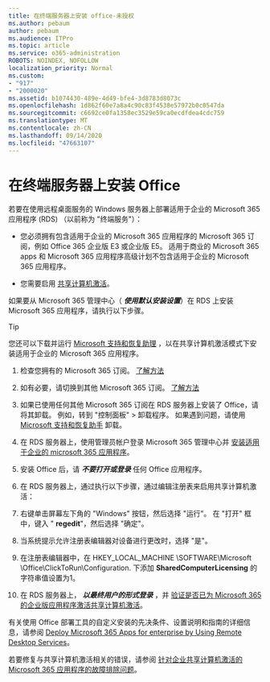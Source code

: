 ```yaml
---
title: 在终端服务器上安装 office-未授权
ms.author: pebaum
author: pebaum
ms.audience: ITPro
ms.topic: article
ms.service: o365-administration
ROBOTS: NOINDEX, NOFOLLOW
localization_priority: Normal
ms.custom:
- "917"
- "2000020"
ms.assetid: b1074430-489e-4d49-bfe4-3d8783d8073c
ms.openlocfilehash: 1d862f60e7a8a4c90c83f4538e57972b0c0547da
ms.sourcegitcommit: c6692ce0fa1358ec3529e59ca0ecdfdea4cdc759
ms.translationtype: MT
ms.contentlocale: zh-CN
ms.lasthandoff: 09/14/2020
ms.locfileid: "47663107"
---
```

# <a name="installing-office-on-a-terminal-server"></a>在终端服务器上安装 Office

若要在使用远程桌面服务的 Windows 服务器上部署适用于企业的 Microsoft 365 应用程序 (RDS) （以前称为 "终端服务"）：
  
- 您必须拥有包含适用于企业的 Microsoft 365 应用程序的 Microsoft 365 订阅，例如 Office 365 企业版 E3 或企业版 E5。 适用于商业的 Microsoft 365 apps 和 Microsoft 365 应用程序高级计划不包含适用于企业的 Microsoft 365 应用程序。

- 您需要启用 [共享计算机激活](https://docs.microsoft.com/DeployOffice/overview-shared-computer-activation)。

如果要从 Microsoft 365 管理中心（ ***使用默认安装设置***）在 RDS 上安装 Microsoft 365 应用程序，请执行以下步骤。

> [!TIP]
> 您还可以下载并运行 [Microsoft 支持和恢复助理](https://aka.ms/SaRA_OfficeSCA_M365Portal) ，以在共享计算机激活模式下安装适用于企业的 Microsoft 365 应用程序。
  
1. 检查您拥有的 Microsoft 365 订阅。 [了解方法](https://docs.microsoft.com/microsoft-365/admin/admin-overview/what-subscription-do-i-have)

2. 如有必要，请切换到其他 Microsoft 365 订阅。 [了解方法](https://docs.microsoft.com/microsoft-365/commerce/subscriptions/switch-to-a-different-plan)

3. 如果已使用任何其他 Microsoft 365 订阅在 RDS 服务器上安装了 Office，请将其卸载。 例如，转到 "控制面板" \> 卸载程序。 如果遇到问题，请使用 [Microsoft 支持和恢复助手](https://aka.ms/SARA-OfficeUninstall-Alchemy) 卸载。

4. 在 RDS 服务器上，使用管理员帐户登录 Microsoft 365 管理中心并 [安装适用于企业的 microsoft 365 应用程序](https://portal.office.com/OLS/MySoftware.aspx)。

5. 安装 Office 后，请 ***不要打开或登录*** 任何 Office 应用程序。

6. 在 RDS 服务器上，通过执行以下步骤，通过编辑注册表来启用共享计算机激活：

1. 右键单击屏幕左下角的 "Windows" 按钮，然后选择 "运行"。 在 "打开" 框中，键入 " **regedit**"，然后选择 "确定"。

2. 当系统提示允许注册表编辑器对设备进行更改时，选择 "是"。

3. 在注册表编辑器中，在 HKEY_LOCAL_MACHINE \SOFTWARE\Microsoft \Office\ClickToRun\Configuration. 下添加 **SharedComputerLicensing** 的字符串值设置为1。

7. 在 RDS 服务器上， ***以最终用户的形式登录*** ，并 [验证是否已为 Microsoft 365 的企业版应用程序激活共享计算机激活](https://docs.microsoft.com/DeployOffice/troubleshoot-shared-computer-activation#verify-that-activation-for-microsoft-365-apps-succeeded)。

有关使用 Office 部署工具的自定义安装的先决条件、设置说明和指南的详细信息，请参阅 [Deploy Microsoft 365 Apps for enterprise by Using Remote Desktop Services](https://docs.microsoft.com/DeployOffice/deploy-microsoft-365-apps-remote-desktop-services)。
  
若要修复与共享计算机激活相关的错误，请参阅 [针对企业共享计算机激活的 Microsoft 365 应用程序的故障排除问题](https://docs.microsoft.com/DeployOffice/troubleshoot-shared-computer-activation)。
  